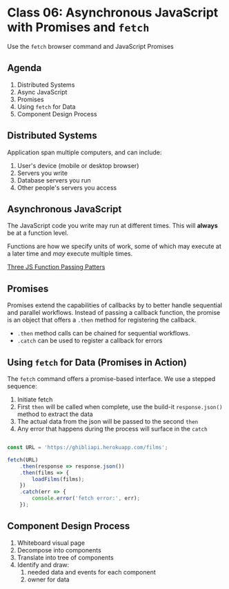 Class 06: Asynchronous JavaScript with Promises and `fetch`
===

Use the `fetch` browser command and JavaScript Promises

## Agenda

1. Distributed Systems
1. Async JavaScript
1. Promises
1. Using `fetch` for Data
1. Component Design Process

## Distributed Systems

Application span multiple computers, and can include:

1. User's device (mobile or desktop browser)
1. Servers you write
1. Database servers you run
1. Other people's servers you access

## Asynchronous JavaScript

The JavaScript code you write may run at different times. This will
**always** be at a function level.

Functions are how we specify units of work, some of which may execute at
a later time and _may_ execute multiple times.

[Three JS Function Passing Patters](three-js-functional-patterns.md)

## Promises

Promises extend the capabilities of callbacks by to better handle
sequential and parallel workflows. Instead of passing a callback
function, the promise is an object that offers a `.then` method
for registering the callback.

* `.then` method calls can be chained for sequential workflows.
* `.catch` can be used to register a callback for errors

## Using `fetch` for Data (Promises in Action)

The `fetch` command offers a promise-based interface. We use a stepped
sequence:

1. Initiate fetch
1. First `then` will be called when complete, use the build-it `response.json()` method to extract the data
1. The actual data from the json will be passed to the second `then`
1. Any error that happens during the process will surface in the `catch`


```js

const URL = 'https://ghibliapi.herokuapp.com/films';

fetch(URL)
    .then(response => response.json())
    .then(films => {
        loadFilms(films);
    })
    .catch(err => {
        console.error('fetch error:', err);
    });

```


## Component Design Process

1. Whiteboard visual page 
1. Decompose into components
1. Translate into tree of components
1. Identify and draw:
    1. needed data and events for each component
    1. owner for data

